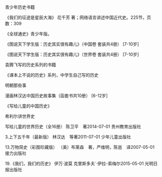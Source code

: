 青少年历史书籍



《我们的征途是星辰大海》	花千芳  著；网络语言讲述中国近代史。225节，页数：309



《全球通史》青少年版。





《图说天下学生版：历史其实很有趣儿》（中国卷 套装共4册） [7-10岁]

《图说天下学生版：历史其实很有趣儿》（世界卷 套装共4册） [7-10岁]



袁腾飞写的历史系列的书籍

《课本上不说的历史》系列，中学生自己写的历史

明朝那些事

漫画林汉达中国历史故事集（函套书共10册） [6-12岁]

《写给儿童的中国历史》

希利尔讲世界史

写给儿童的世界历史（全16册） 陈卫平　著2014-07-01 贵州教育出版社 

3.上下五千年（最新版） 林汉达　等著2011-07-01 少年儿童出版社 

13.万物简史（彩图珍藏版） （美）布莱森　著，严维明，陈邕　译2007-05-01 接力出版社 

19.《我们，我们的历史》 伊万·波莫 克里斯多夫`·伊拉-索梅尔2015-05-01 光明日报出版社 